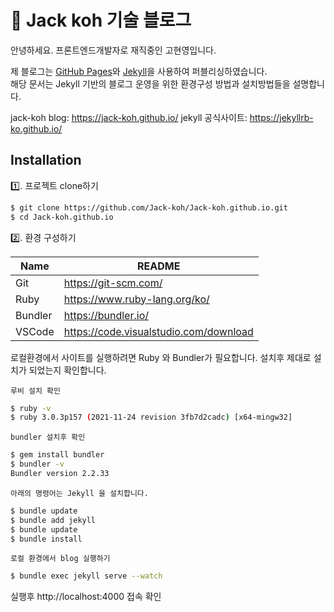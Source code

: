 # 🌈 Jack koh 기술 블로그

안녕하세요. 프론트엔드개발자로 재직중인 고현영입니다.

제 블로그는 [GitHub Pages](https://pages.github.com/)와 [Jekyll](https://jekyllrb.com/)을 사용하여 퍼블리싱하였습니다.  
해당 문서는 Jekyll 기반의 블로그 운영을 위한 환경구성 방법과 설치방법들을 설명합니다.

jack-koh blog: https://jack-koh.github.io/
jekyll 공식사이트: https://jekyllrb-ko.github.io/

## Installation

1️⃣. 프로젝트 clone하기

```sh
$ git clone https://github.com/Jack-koh/Jack-koh.github.io.git
$ cd Jack-koh.github.io
```

2️⃣. 환경 구성하기

| Name    | README                                 |
| ------- | -------------------------------------- |
| Git     | https://git-scm.com/                   |
| Ruby    | https://www.ruby-lang.org/ko/          |
| Bundler | https://bundler.io/                    |
| VSCode  | https://code.visualstudio.com/download |

로컬환경에서 사이트를 실행하려면 Ruby 와 Bundler가 필요합니다.
설치후 제대로 설치가 되었는지 확인합니다.

`루비 설치 확인`

```sh
$ ruby -v
$ ruby 3.0.3p157 (2021-11-24 revision 3fb7d2cadc) [x64-mingw32]
```

`bundler 설치후 확인`

```sh
$ gem install bundler
$ bundler -v
Bundler version 2.2.33
```

`아래의 명령어는 Jekyll 을 설치합니다.`

```sh
$ bundle update
$ bundle add jekyll
$ bundle update
$ bundle install
```

`로컬 환경에서 blog 실행하기`

```sh
$ bundle exec jekyll serve --watch
```

실행후 http://localhost:4000 접속 확인
